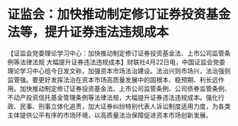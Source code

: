# 证监会：加快推动制定修订证券投资基金法等，提升证券违法违规成本

【证监会党委理论学习中心：加快推动制定修订证券投资基金法、上市公司监管条例等法律法规
大幅提升证券违法违规成本】财联社4月22日电，中国证监会党委理论学习中心组今日发文称，加强资本市场法治建设。法治兴则市场兴，法治强则监管强。要更好发挥法治在资本市场高质量发展中的固根本、稳预期、利长远作用。加快推动制定修订证券投资基金法、上市公司监管条例、公司债券监管条例、不动产投资信托基金管理条例等法律法规，大幅提升证券违法违规成本。强化行政、民事、刑事立体化追责，加大证券纠纷特别代表人诉讼制度适用力度，为各类主体提供公平有序的市场环境，以高质量法治保障促进资本市场创新发展。

